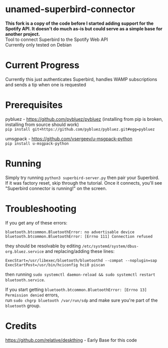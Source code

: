 # unamed-superbird-connector
**This fork is a copy of the code before I started adding support for the Spotify API. It doesn't do much as-is but could serve as a simple base for another project.**  
Tool to connect Superbird to the Spotify Web API \
Currently only tested on Debian

# Current Progress
Currently this just authenticates Superbird, handles WAMP subscriptions and sends a tip when one is requested

# Prerequisites
pybluez - https://github.com/pybluez/pybluez (installing from pip is broken, installing from source should work) \
``pip install git+https://github.com/pybluez/pybluez.git#egg=pybluez``

umsgpack - https://github.com/vsergeev/u-msgpack-python \
`pip install u-msgpack-python`

# Running
Simply try running `python3 superbird-server.py` then pair your Superbird. \
If it was factory reset, skip through the tutorial.
Once it connects, you'll see "Superbird connector is running!" on the screen.

# Troubleshooting
If you get any of these errors:
```
bluetooth.btcommon.BluetoothError: no advertisable device
bluetooth.btcommon.BluetoothError: [Errno 111] Connection refused
```
they should be resolvable by editing `/etc/systemd/system/dbus-org.bluez.service` and replacing/adding these lines:
```
ExecStart=/usr/libexec/bluetooth/bluetoothd --compat --noplugin=sap
ExecStartPost=/usr/bin/hciconfig hci0 piscan
```
then running `sudo systemctl daemon-reload && sudo systemctl restart bluetooth.service`.

If you start getting `bluetooth.btcommon.BluetoothError: [Errno 13] Permission denied` errors, \
run `sudo chgrp bluetooth /var/run/sdp` and make sure you're part of the `bluetooth` group.

# Credits
https://github.com/relative/deskthing - Early Base for this code

